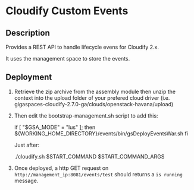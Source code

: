 # Cloudify Custom Events

## Description

Provides a REST API to handle lifecycle evens for Cloudify 2.x.

It uses the management space to store the events.

## Deployment

1. Retrieve the zip archive from the assembly module then unzip the context into the upload folder of your prefered cloud driver (i.e. gigaspaces-cloudify-2.7.0-ga/clouds/openstack-havana/upload)

2. Then edit the bootstrap-management.sh script to add this:

	if [ "$GSA_MODE" = "lus" ]; then
		${WORKING_HOME_DIRECTORY}/events/bin/gsDeployEventsWar.sh
	fi

    Just after:

	./cloudify.sh $START_COMMAND $START_COMMAND_ARGS

3. Once deployed, a http GET request on `http://management_ip:8081/events/test` should returns a  `is running` message.
